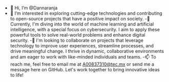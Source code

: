 - 👋 Hi, I’m @Dannaranja
- 👀 I’m interested in exploring cutting-edge technologies and contributing to open-source projects that have a positive impact on society.
-🌱 Currently, I'm diving into the world of machine learning and artificial intelligence, with a special focus on cybersecurity.
I aim to apply these powerful tools to solve real-world problems and enhance digital security.
-💞️ I'm looking to collaborate on projects that leverage technology to improve user experiences, streamline processes,
and drive meaningful change. I thrive in dynamic, collaborative environments and am eager to work with like-minded individuals and teams.
-📫 To reach me, feel free to email me at A00837310@tec.mx or send me a message here on GitHub. Let's work together to bring innovative ideas to life!

<!---
Dannaranja/Dannaranja is a ✨ special ✨ repository because its `README.md` (this file) appears on your GitHub profile.
You can click the Preview link to take a look at your changes.
--->
